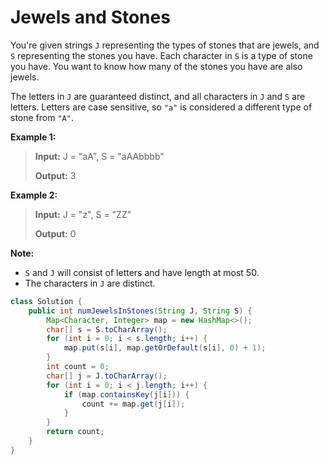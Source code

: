 # Jewels and Stones

You're given strings `J` representing the types of stones that are jewels, and `S` representing the stones you have.  Each character in `S` is a type of stone you have.  You want to know how many of the stones you have are also jewels.

The letters in `J` are guaranteed distinct, and all characters in `J` and `S` are letters. Letters are case sensitive, so `"a"` is considered a different type of stone from `"A"`.

**Example 1:**

> **Input:** J = "aA", S = "aAAbbbb" 
>
> **Output:** 3

**Example 2:**

> **Input:** J = "z", S = "ZZ" 
>
> **Output:** 0

**Note:**

* `S` and `J` will consist of letters and have length at most 50.
* The characters in `J` are distinct.

```java
class Solution {
    public int numJewelsInStones(String J, String S) {
        Map<Character, Integer> map = new HashMap<>();
        char[] s = S.toCharArray();
        for (int i = 0; i < s.length; i++) {
            map.put(s[i], map.getOrDefault(s[i], 0) + 1);
        }
        int count = 0;
        char[] j = J.toCharArray();
        for (int i = 0; i < j.length; i++) {
            if (map.containsKey(j[i])) {
                count += map.get(j[i]);
            }
        }
        return count;
    }
}
```

